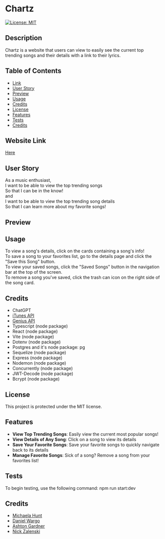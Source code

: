 # Chartz
  [![License: MIT](https://img.shields.io/badge/License-MIT-yellow.svg)](https://opensource.org/licenses/MIT)

  ## Description

  Chartz is a website that users can view to easily see the current top trending songs and their details with a link to their lyrics.

  ## Table of Contents

  - [Link](#website-link)
  - [User Story](#user-story)
  - [Preview](#preview)
  - [Usage](#usage)
  - [Credits](#credits)  
  - [License](#license)
  - [Features](#features)
  - [Tests](#tests)
  - [Credits](#credits)

  ## Website Link

  [Here](https://proj-2-qoo8.onrender.com/)

  ## User Story

  As a music enthusiast, <br>
  I want to be able to view the top trending songs<br>
  So that I can be in the know!<br>
  and<br>
  I want to be able to view the top trending song details<br>
  So that I can learn more about my favorite songs!

  ## Preview



  ## Usage

  To view a song's details, click on the cards containing a song's info! <br>
  To save a song to your favorites list, go to the details page and click the "Save this Song" button.<br>
  To view your saved songs, click the "Saved Songs" button in the navigation bar at the top of the screen. <br>
  To remove a song you've saved, click the trash can icon on the right side of the song card. <br>

  ## Credits

  - ChatGPT
  - [iTunes API](https://developer.apple.com/library/archive/documentation/AudioVideo/Conceptual/iTuneSearchAPI/index.html)
  - [Genius API](https://docs.genius.com/)
  - Typescript (node package)
  - React (node package)
  - Vite (node package)
  - Dotenv (node package)
  - Postgres and it's node package: pg
  - Sequelize (node package)
  - Express (node package)
  - Nodemon (node package)
  - Concurrently (node package)
  - JWT-Decode (node package)
  - Bcrypt (node package)

  ## License

  This project is protected under the MIT license.

  ## Features

  - **View Top Trending Songs**: Easily view the current most popular songs!
  - **View Details of Any Song**: Click on a song to view its details
  - **Save Your Favorite Songs**: Save your favorite songs to quickly navigate back to its details
  - **Manage Favorite Songs**: Sick of a song? Remove a song from your favorites list!

  ## Tests

  To begin testing, use the following command: npm run start:dev

  ## Credits

  - [Michaela Hunt](https://github.com/MichaelaHunt)
  - [Daniel Wargo](https://github.com/D-Wargle)
  - [Ashton Gardner](https://github.com/Apgash)
  - [Nick Zalenski](https://github.com/ElBoyTM)